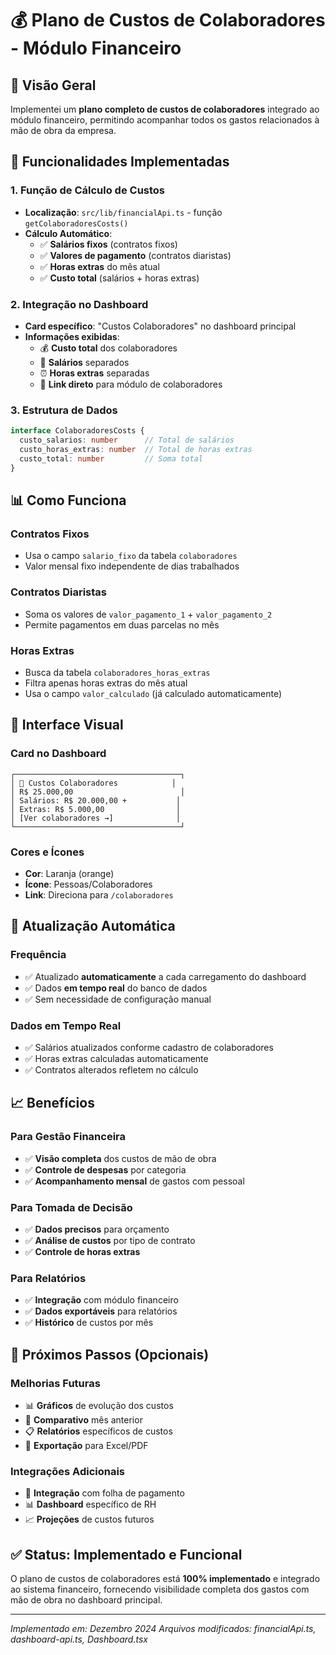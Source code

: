 # 💰 Plano de Custos de Colaboradores - Módulo Financeiro

## 🎯 Visão Geral

Implementei um **plano completo de custos de colaboradores** integrado ao módulo financeiro, permitindo acompanhar todos os gastos relacionados à mão de obra da empresa.

## 🔧 Funcionalidades Implementadas

### 1. **Função de Cálculo de Custos**
- **Localização**: `src/lib/financialApi.ts` - função `getColaboradoresCosts()`
- **Cálculo Automático**: 
  - ✅ **Salários fixos** (contratos fixos)
  - ✅ **Valores de pagamento** (contratos diaristas)
  - ✅ **Horas extras** do mês atual
  - ✅ **Custo total** (salários + horas extras)

### 2. **Integração no Dashboard**
- **Card específico**: "Custos Colaboradores" no dashboard principal
- **Informações exibidas**:
  - 💰 **Custo total** dos colaboradores
  - 💼 **Salários** separados
  - ⏰ **Horas extras** separadas
  - 🔗 **Link direto** para módulo de colaboradores

### 3. **Estrutura de Dados**
```typescript
interface ColaboradoresCosts {
  custo_salarios: number      // Total de salários
  custo_horas_extras: number  // Total de horas extras
  custo_total: number         // Soma total
}
```

## 📊 Como Funciona

### **Contratos Fixos**
- Usa o campo `salario_fixo` da tabela `colaboradores`
- Valor mensal fixo independente de dias trabalhados

### **Contratos Diaristas**
- Soma os valores de `valor_pagamento_1` + `valor_pagamento_2`
- Permite pagamentos em duas parcelas no mês

### **Horas Extras**
- Busca da tabela `colaboradores_horas_extras`
- Filtra apenas horas extras do mês atual
- Usa o campo `valor_calculado` (já calculado automaticamente)

## 🎨 Interface Visual

### **Card no Dashboard**
```
┌─────────────────────────────────────┐
│ 👥 Custos Colaboradores            │
│ R$ 25.000,00                        │
│ Salários: R$ 20.000,00 +           │
│ Extras: R$ 5.000,00                │
│ [Ver colaboradores →]              │
└─────────────────────────────────────┘
```

### **Cores e Ícones**
- **Cor**: Laranja (orange)
- **Ícone**: Pessoas/Colaboradores
- **Link**: Direciona para `/colaboradores`

## 🔄 Atualização Automática

### **Frequência**
- ✅ Atualizado **automaticamente** a cada carregamento do dashboard
- ✅ Dados **em tempo real** do banco de dados
- ✅ Sem necessidade de configuração manual

### **Dados em Tempo Real**
- ✅ Salários atualizados conforme cadastro de colaboradores
- ✅ Horas extras calculadas automaticamente
- ✅ Contratos alterados refletem no cálculo

## 📈 Benefícios

### **Para Gestão Financeira**
- ✅ **Visão completa** dos custos de mão de obra
- ✅ **Controle de despesas** por categoria
- ✅ **Acompanhamento mensal** de gastos com pessoal

### **Para Tomada de Decisão**
- ✅ **Dados precisos** para orçamento
- ✅ **Análise de custos** por tipo de contrato
- ✅ **Controle de horas extras**

### **Para Relatórios**
- ✅ **Integração** com módulo financeiro
- ✅ **Dados exportáveis** para relatórios
- ✅ **Histórico** de custos por mês

## 🚀 Próximos Passos (Opcionais)

### **Melhorias Futuras**
- 📊 **Gráficos** de evolução dos custos
- 📅 **Comparativo** mês anterior
- 📋 **Relatórios** específicos de custos
- 💾 **Exportação** para Excel/PDF

### **Integrações Adicionais**
- 🏦 **Integração** com folha de pagamento
- 📊 **Dashboard** específico de RH
- 📈 **Projeções** de custos futuros

## ✅ Status: Implementado e Funcional

O plano de custos de colaboradores está **100% implementado** e integrado ao sistema financeiro, fornecendo visibilidade completa dos gastos com mão de obra no dashboard principal.

---

*Implementado em: Dezembro 2024*
*Arquivos modificados: financialApi.ts, dashboard-api.ts, Dashboard.tsx*
